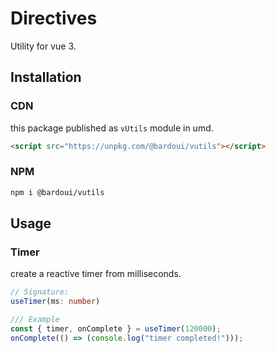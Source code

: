 # Directives

Utility for vue 3.

## Installation

### CDN

this package published as `vUtils` module in umd.

```html
<script src="https://unpkg.com/@bardoui/vutils"></script>
```

### NPM

```bash
npm i @bardoui/vutils
```

## Usage

### Timer

create a reactive timer from milliseconds.

```ts
// Signature:
useTimer(ms: number)

/// Example
const { timer, onComplete } = useTimer(120000);
onComplete(() => (console.log("timer completed!")));
```
